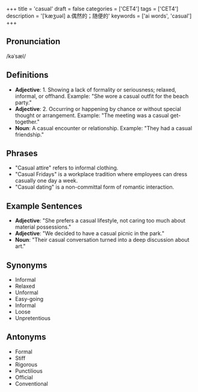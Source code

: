 +++
title = 'casual'
draft = false
categories = ['CET4']
tags = ['CET4']
description = '[ˈkæʒuəl] a.偶然的；随便的'
keywords = ['ai words', 'casual']
+++

## Pronunciation
/kəˈsæl/

## Definitions
- **Adjective**: 1. Showing a lack of formality or seriousness; relaxed, informal, or offhand. Example: "She wore a casual outfit for the beach party."
- **Adjective**: 2. Occurring or happening by chance or without special thought or arrangement. Example: "The meeting was a casual get-together."
- **Noun**: A casual encounter or relationship. Example: "They had a casual friendship."

## Phrases
- "Casual attire" refers to informal clothing.
- "Casual Fridays" is a workplace tradition where employees can dress casually one day a week.
- "Casual dating" is a non-committal form of romantic interaction.

## Example Sentences
- **Adjective**: "She prefers a casual lifestyle, not caring too much about material possessions."
- **Adjective**: "We decided to have a casual picnic in the park."
- **Noun**: "Their casual conversation turned into a deep discussion about art."

## Synonyms
- Informal
- Relaxed
- Unformal
- Easy-going
- Informal
- Loose
- Unpretentious

## Antonyms
- Formal
- Stiff
- Rigorous
- Punctilious
- Official
- Conventional
